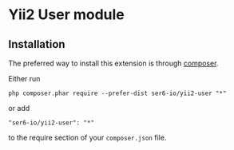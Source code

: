 Yii2 User module
=========

Installation
------------

The preferred way to install this extension is through [composer](https://getcomposer.org/download/).

Either run

```
php composer.phar require --prefer-dist ser6-io/yii2-user "*"
```

or add

```
"ser6-io/yii2-user": "*"
```

to the require section of your `composer.json` file.


